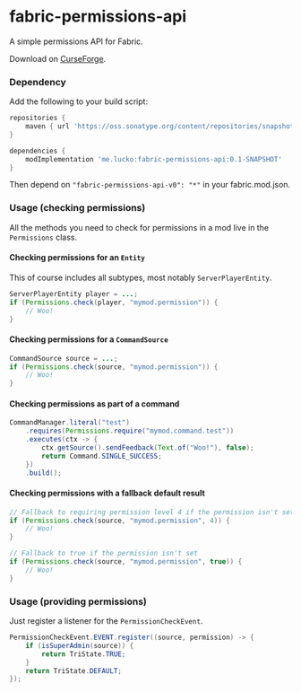 # fabric-permissions-api

A simple permissions API for Fabric.

Download on [CurseForge](https://www.curseforge.com/minecraft/mc-mods/fabric-permissions-api).

### Dependency

Add the following to your build script:
```groovy
repositories {
    maven { url 'https://oss.sonatype.org/content/repositories/snapshots' }
}

dependencies {
    modImplementation 'me.lucko:fabric-permissions-api:0.1-SNAPSHOT'
}
```

Then depend on `"fabric-permissions-api-v0": "*"` in your fabric.mod.json.

### Usage (checking permissions)

All the methods you need to check for permissions in a mod live in the `Permissions` class.

#### Checking permissions for an `Entity`
This of course includes all subtypes, most notably `ServerPlayerEntity`.

```java
ServerPlayerEntity player = ...;
if (Permissions.check(player, "mymod.permission")) {
    // Woo!
}
```

#### Checking permissions for a `CommandSource`

```java
CommandSource source = ...;
if (Permissions.check(source, "mymod.permission")) {
    // Woo!
}
```

#### Checking permissions as part of a command

```java
CommandManager.literal("test")
    .requires(Permissions.require("mymod.command.test"))
    .executes(ctx -> {
        ctx.getSource().sendFeedback(Text.of("Woo!"), false);
        return Command.SINGLE_SUCCESS;
    })
    .build();
```

#### Checking permissions with a fallback default result

```java
// Fallback to requiring permission level 4 if the permission isn't set
if (Permissions.check(source, "mymod.permission", 4)) {
    // Woo!
}
```

```java
// Fallback to true if the permission isn't set
if (Permissions.check(source, "mymod.permission", true)) {
    // Woo!
}
```

### Usage (providing permissions)

Just register a listener for the `PermissionCheckEvent`.

```java
PermissionCheckEvent.EVENT.register((source, permission) -> {
    if (isSuperAdmin(source)) {
        return TriState.TRUE;
    }
    return TriState.DEFAULT;
});
```
